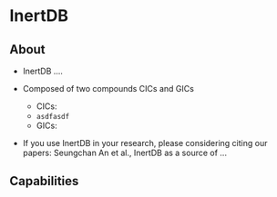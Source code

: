 # InertDB

## About
- InertDB ....
- Composed of two compounds CICs and GICs
    - CICs:
    - ``` asdfasdf ```
    - GICs:

- If you use InertDB in your research, please considering citing our papers:
Seungchan An et al., InertDB as a source of ...

## Capabilities

